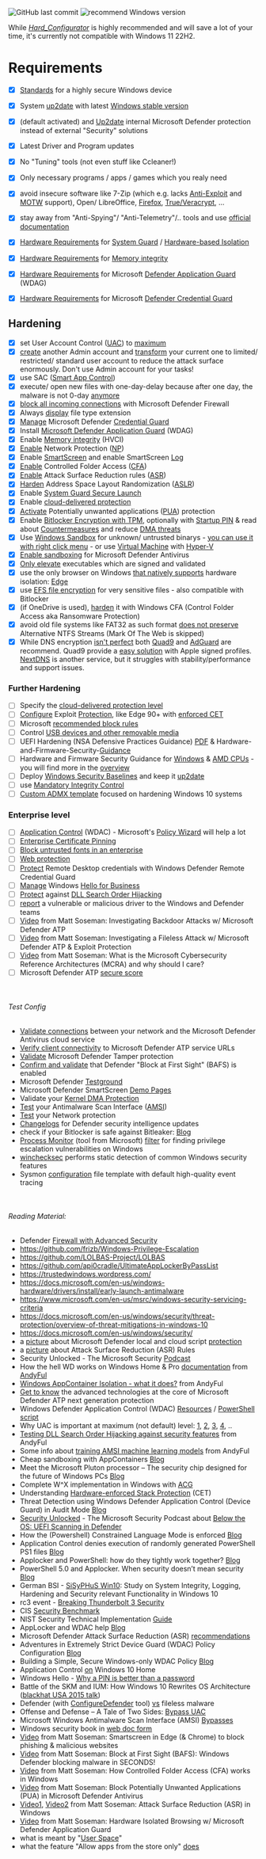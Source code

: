 ![GitHub last commit](https://img.shields.io/github/last-commit/beerisgood/Windows11_Hardening?label=last%20update%3A&style=flat-square) ![recommend Windows version](https://img.shields.io/badge/for%20Windows:-22H2-blue)

While [*Hard_Configurator*](https://github.com/AndyFul/Hard_Configurator) is highly recommended and will save a lot of your time, it's currently not compatible with Windows 11 22H2.


# Requirements
- [x] [Standards](https://docs.microsoft.com/en-us/windows-hardware/design/device-experiences/oem-highly-secure) for a highly secure Windows device
- [x] System [up2date](https://support.microsoft.com/en-gb/help/4027667/windows-10-update) with latest [Windows stable version](https://www.microsoft.com/en-us/software-download/windows11)
- [x] (default activated) and [Up2date](https://docs.microsoft.com/en-us/windows/security/threat-protection/microsoft-defender-antivirus/manage-updates-baselines-microsoft-defender-antivirus#monthly-platform-and-engine-versions) internal Microsoft Defender protection instead of external "Security" solutions
- [x] Latest Driver and Program updates
- [x] No "Tuning" tools (not even stuff like Ccleaner!)
- [x] Only necessary programs / apps / games which you realy need
- [x] avoid insecure software like 7-Zip (which e.g. lacks [Anti-Exploit](https://malwaretips.com/threads/winrar-or-7zip-whats-your-favourite.89053/page-6#post-861699) and [MOTW](https://malwaretips.com/threads/winrar-or-7zip-whats-your-favourite.89053/page-3#post-800003) support), Open/ LibreOffice, [Firefox](https://madaidans-insecurities.github.io/firefox-chromium.html), [True/Veracrypt](https://github.com/beerisgood/Windows11_Hardening/blob/master/why%20not%20to%20use%20TrueCrypt-Veracrypt), ...
- [x] stay away from "Anti-Spying"/ "Anti-Telemetry"/.. tools and use [official documentation](https://github.com/beerisgood/Windows11_Privacy)
- [x] [Hardware Requirements](https://docs.microsoft.com/en-us/windows/security/threat-protection/windows-defender-system-guard/system-guard-secure-launch-and-smm-protection#requirements-met-by-system-guard-enabled-machines) for [System Guard](https://docs.microsoft.com/en-us/windows/security/threat-protection/windows-defender-system-guard/system-guard-how-hardware-based-root-of-trust-helps-protect-windows) / [Hardware-based Isolation](https://docs.microsoft.com/en-us/windows/security/threat-protection/microsoft-defender-atp/overview-hardware-based-isolation)
- [x] [Hardware Requirements](https://docs.microsoft.com/en-us/windows/security/threat-protection/device-guard/requirements-and-deployment-planning-guidelines-for-virtualization-based-protection-of-code-integrity#baseline-protections) for [Memory integrity](https://docs.microsoft.com/en-us/windows/security/threat-protection/device-guard/memory-integrity)
- [x] [Hardware Requirements](https://docs.microsoft.com/en-us/windows/security/threat-protection/windows-defender-application-guard/reqs-wd-app-guard) for Microsoft [Defender Application Guard](https://docs.microsoft.com/en-us/windows/security/threat-protection/windows-defender-application-guard/wd-app-guard-overview) (WDAG)
- [x] [Hardware Requirements](https://docs.microsoft.com/en-us/windows/security/identity-protection/credential-guard/credential-guard-requirements) for Microsoft [Defender Credential Guard](https://docs.microsoft.com/en-us/windows/security/identity-protection/credential-guard/credential-guard-how-it-works)


## Hardening
- [x] set User Account Control ([UAC](https://docs.microsoft.com/en-us/windows/security/identity-protection/user-account-control/user-account-control-overview)) to [maximum](https://github.com/beerisgood/Windows11_Hardening/blob/master/maximum%20UAC%20level)
- [x] [create](https://support.microsoft.com/en-us/windows/create-a-local-user-or-administrator-account-in-windows-10-20de74e0-ac7f-3502-a866-32915af2a34d) another Admin account and [transform](https://www.windowscentral.com/how-change-user-account-type-windows-10#change-account-types-with-netplwiz) your current one to limited/ restricted/ standard user account to reduce the attack surface enormously. Don't use Admin account for your tasks!
- [x] use SAC ([Smart App Control](https://support.microsoft.com/en-us/topic/what-is-smart-app-control-285ea03d-fa88-4d56-882e-6698afdb7003))
- [x] execute/ open new files with one-day-delay because after one day, the malware is not 0-day [anymore](https://malwaretips.com/threads/windows-defender-delay-protection.101566/#post-887769)
- [x] [block all incoming connections](https://malwaretips.com/threads/what-would-happen-if-a-legimate-program-os-or-game-somehow-had-a-virus-or-malware-installed-on-it-from-the-official-source.108861/page-2#post-949038) with Microsoft Defender Firewall
- [x] Always [display](https://github.com/beerisgood/Windows11_Hardening/blob/master/always%20display%20file%20typ%20extension) file type extension
- [x] [Manage](https://docs.microsoft.com/en-us/windows/security/identity-protection/credential-guard/credential-guard-manage) Microsoft Defender [Credential Guard](https://docs.microsoft.com/en-us/windows/security/identity-protection/credential-guard/credential-guard)
- [x] Install [Microsoft Defender Application Guard](https://docs.microsoft.com/en-us/windows/security/threat-protection/windows-defender-application-guard/install-wd-app-guard#install-application-guard) (WDAG)
- [x] Enable [Memory integrity](https://docs.microsoft.com/en-us/windows/security/threat-protection/device-guard/enable-virtualization-based-protection-of-code-integrity#how-to-turn-on-hvci-in-windows-10) (HVCI)
- [x] [Enable](https://docs.microsoft.com/en-us/windows/security/threat-protection/microsoft-defender-atp/enable-network-protection#powershell) Network Protection ([NP](https://docs.microsoft.com/en-us/windows/security/threat-protection/microsoft-defender-atp/network-protection))
- [x] Enable [SmartScreen](https://docs.microsoft.com/en-us/windows/security/threat-protection/windows-defender-smartscreen/windows-defender-smartscreen-set-individual-device) and enable SmartScreen [Log](https://docs.microsoft.com/en-us/windows/security/threat-protection/windows-defender-smartscreen/windows-defender-smartscreen-overview#viewing-windows-event-logs-for-windows-defender-smartscreen)
- [x] [Enable](https://docs.microsoft.com/en-us/windows/security/threat-protection/microsoft-defender-atp/enable-controlled-folders#powershell) Controlled Folder Access ([CFA](https://docs.microsoft.com/en-us/windows/security/threat-protection/microsoft-defender-atp/controlled-folders))
- [x] [Enable](https://docs.microsoft.com/en-us/windows/security/threat-protection/microsoft-defender-atp/enable-attack-surface-reduction#powershell) Attack Surface Reduction rules ([ASR](https://docs.microsoft.com/en-us/windows/security/threat-protection/microsoft-defender-atp/attack-surface-reduction#attack-surface-reduction-rules))
- [x] [Harden](https://github.com/beerisgood/Windows11_Hardening/blob/master/harden%20ASLR) Address Space Layout Randomization ([ASLR](https://docs.microsoft.com/en-us/windows/security/threat-protection/overview-of-threat-mitigations-in-windows-10#address-space-layout-randomization))
- [x] Enable [System Guard Secure Launch](https://docs.microsoft.com/en-us/windows/security/threat-protection/windows-defender-system-guard/system-guard-secure-launch-and-smm-protection#windows-security-center)
- [x] Enable [cloud-delivered protection](https://docs.microsoft.com/en-us/windows/security/threat-protection/windows-defender-antivirus/enable-cloud-protection-windows-defender-antivirus)
- [x] [Activate](https://docs.microsoft.com/en-us/windows/security/threat-protection/windows-defender-antivirus/detect-block-potentially-unwanted-apps-windows-defender-antivirus?ocid=wd-av-demo-pua-bottom#use-powershell-cmdlets-to-configure-pua-protection) Potentially unwanted applications ([PUA](https://docs.microsoft.com/en-us/windows/security/threat-protection/windows-defender-antivirus/detect-block-potentially-unwanted-apps-windows-defender-antivirus#use-powershell-cmdlets-to-configure-pua-protection)) protection
- [x] Enable [Bitlocker Encryption with TPM](https://docs.microsoft.com/en-us/windows/security/information-protection/bitlocker/bitlocker-device-encryption-overview-windows-10), optionally with [Startup PIN](https://techcommunity.microsoft.com/t5/windows-10-security/hardening-windows-10-on-an-it-pro-s-laptop/m-p/183213/highlight/true#M232) & read about [Countermeasures](https://docs.microsoft.com/en-us/windows/security/information-protection/bitlocker/bitlocker-countermeasures) and reduce [DMA threats](https://support.microsoft.com/en-us/help/2516445/blocking-the-sbp-2-driver-and-thunderbolt-controllers-to-reduce-1394-d)
- [x] Use [Windows Sandbox](https://techcommunity.microsoft.com/t5/Windows-Kernel-Internals/Windows-Sandbox/ba-p/301849) for unknown/ untrusted binarys - [you can use it with right click menu](https://github.com/damienvanrobaeys/Run-in-Sandbox) - or use [Virtual Machine](https://docs.microsoft.com/en-us/virtualization/hyper-v-on-windows/quick-start/quick-create-virtual-machine) with [Hyper-V](https://docs.microsoft.com/en-us/virtualization/hyper-v-on-windows/about/)
- [x] [Enable sandboxing](https://www.microsoft.com/security/blog/2018/10/26/windows-defender-antivirus-can-now-run-in-a-sandbox/) for Microsoft Defender Antivirus
- [x] [Only elevate](https://docs.microsoft.com/en-us/windows/security/identity-protection/user-account-control/user-account-control-group-policy-and-registry-key-settings#user-account-control-only-elevate-executables-that-are-signed-and-validated) executables which are signed and validated
- [x] use the only browser on Windows [that natively supports](https://docs.microsoft.com/en-us/deployedge/ms-edge-security-for-business) hardware isolation: [Edge](https://www.microsoft.com/en-us/edge)
- [x] use [EFS file encryption](https://community.windows.com/en-us/stories/file-encryption-windows-10) for very sensitive files - also compatible with Bitlocker
- [x] (if OneDrive is used), [harden](https://malwaretips.com/threads/hard_configurator-windows-hardening-configurator.66416/page-28#post-743486) it with Windows CFA (Control Folder Access aka Ransomware Protection)
- [x] avoid old file systems like FAT32 as such format [does not preserve](https://malwaretips.com/threads/how-to-harden-my-system-against-usb-spreading-malware.98442/page-2#post-859762) Alternative NTFS Streams (Mark Of The Web is skipped)
- [x] While DNS encryption [isn't perfect](https://madaidans-insecurities.github.io/encrypted-dns.html) both [Quad9](https://www.quad9.net) and [AdGuard](https://adguard-dns.io) are recommend. Quad9 provide a [easy solution](https://www.quad9.net/news/blog/ios-mobile-provisioning-profiles) with Apple signed profiles. [NextDNS](https://nextdns.io/) is another service, but it struggles with stability/performance and support issues.

### Further Hardening
- [ ] Specify the [cloud-delivered protection level](https://docs.microsoft.com/en-us/windows/security/threat-protection/windows-defender-antivirus/specify-cloud-protection-level-windows-defender-antivirus#use-group-policy-to-specify-the-level-of-cloud-delivered-protection)
- [ ] [Configure](https://docs.microsoft.com/en-us/windows/security/threat-protection/microsoft-defender-atp/enable-exploit-protection#windows-security-app) Exploit [Protection](https://docs.microsoft.com/en-us/windows/security/threat-protection/microsoft-defender-atp/exploit-protection), like Edge 90+ with [enforced CET](https://techcommunity.microsoft.com/t5/windows-kernel-internals/developer-guidance-for-hardware-enforced-stack-protection/ba-p/2163340#toc-hId--1650725290)
- [ ] Microsoft [recommended block rules](https://docs.microsoft.com/en-us/windows/security/threat-protection/windows-defender-application-control/microsoft-recommended-block-rules)
- [ ] Control [USB devices and other removable media](https://docs.microsoft.com/en-us/windows/security/threat-protection/device-control/control-usb-devices-using-intune)
- [ ] UEFI Hardening (NSA Defensive Practices Guidance) [PDF](https://www.nsa.gov/Portals/70/documents/what-we-do/cybersecurity/professional-resources/ctr-uefi-defensive-practices-guidance.pdf) & Hardware-and-Firmware-Security-[Guidance](https://github.com/nsacyber/Hardware-and-Firmware-Security-Guidance)
- [ ] Hardware and Firmware Security Guidance for [Windows](https://github.com/nsacyber/Hardware-and-Firmware-Security-Guidance/tree/master/guidance#win) & [AMD CPUs](https://github.com/nsacyber/Hardware-and-Firmware-Security-Guidance/tree/master/guidance#54-amd) - you will find more in the [overview](https://github.com/nsacyber/Hardware-and-Firmware-Security-Guidance/tree/master/guidance)
- [ ] Deploy [Windows Security Baselines](https://docs.microsoft.com/en-us/windows/security/threat-protection/windows-security-baselines) and keep it [up2date](https://techcommunity.microsoft.com/t5/microsoft-security-baselines/bg-p/Microsoft-Security-Baselines)
- [ ] use [Mandatory Integrity Control](https://docs.microsoft.com/en-us/windows/win32/secauthz/mandatory-integrity-control)
- [ ] [Custom ADMX template](https://github.com/Harvester57/Security-ADMX) focused on hardening Windows 10 systems

### Enterprise level
- [ ] [Application Control](https://docs.microsoft.com/en-us/windows/security/threat-protection/windows-defender-application-control/windows-defender-application-control) (WDAC) - Microsoft's [Policy Wizard](https://github.com/MicrosoftDocs/WDAC-Toolkit/blob/master/WDAC-Policy-Wizard/docs/getting-started/install-process.md) will help a lot
- [ ] [Enterprise Certificate Pinning](https://docs.microsoft.com/en-us/windows/access-protection/enterprise-certificate-pinning)
- [ ] [Block untrusted fonts in an enterprise](https://docs.microsoft.com/en-us/windows/threat-protection/block-untrusted-fonts-in-enterprise)
- [ ] [Web protection](https://docs.microsoft.com/en-us/windows/security/threat-protection/microsoft-defender-atp/web-protection-overview)
- [ ] [Protect](https://docs.microsoft.com/en-us/windows/security/identity-protection/remote-credential-guard) Remote Desktop credentials with Windows Defender Remote Credential Guard
- [ ] [Manage](https://docs.microsoft.com/en-us/windows/security/identity-protection/hello-for-business/hello-manage-in-organization) Windows [Hello for Business](https://docs.microsoft.com/en-us/windows/security/identity-protection/hello-for-business/hello-identity-verification)
- [ ] [Protect](https://attack.mitre.org/techniques/T1574/001/) against [DLL Search Order Hijacking](https://en.wikipedia.org/wiki/Dynamic-link_library#DLL_hijacking)
- [ ] [report](https://www.microsoft.com/en-us/wdsi/driversubmission) a vulnerable or malicious driver to the Windows and Defender teams
- [ ] [Video](https://www.youtube.com/watch?v=SQwVSgdFBFs) from Matt Soseman: Investigating Backdoor Attacks w/ Microsoft Defender ATP
- [ ] [Video](https://www.youtube.com/watch?v=e3TGejjVyog) from Matt Soseman: Investigating a Fileless Attack w/ Microsoft Defender ATP & Exploit Protection
- [ ] [Video](https://www.youtube.com/watch?v=CcN7EEpOgNw) from Matt Soseman: What is the Microsoft Cybersecurity Reference Architectures (MCRA) and why should I care?
- [ ] Microsoft Defender ATP [secure score](https://malwaretips.com/threads/configuredefender-utility-for-windows-10.79039/page-20#post-809699)
<br />

###### Test Config
- [Validate connections](https://docs.microsoft.com/en-us/windows/security/threat-protection/windows-defender-antivirus/configure-network-connections-windows-defender-antivirus#validate-connections-between-your-network-and-the-cloud) between your network and the Microsoft Defender Antivirus cloud service
- [Verify client connectivity](https://docs.microsoft.com/en-us/windows/security/threat-protection/microsoft-defender-atp/configure-proxy-internet#verify-client-connectivity-to-microsoft-defender-atp-service-urls) to Microsoft Defender ATP service URLs
- [Validate](https://techcommunity.microsoft.com/t5/Microsoft-Defender-ATP/Tamper-protection-now-generally-available-for-Microsoft-Defender/ba-p/911482) Microsoft Defender Tamper protection
- [Confirm and validate](https://docs.microsoft.com/en-us/windows/security/threat-protection/windows-defender-antivirus/configure-block-at-first-sight-windows-defender-antivirus#confirm-block-at-first-sight-is-enabled-with-the-windows-security-app) that Defender "Block at First Sight" (BAFS) is enabled
- Microsoft Defender [Testground](https://demo.wd.microsoft.com/)
- Microsoft Defender SmartScreen [Demo Pages](https://demo.smartscreen.msft.net/)
- Validate your [Kernel DMA Protection](https://docs.microsoft.com/en-us/windows/security/information-protection/kernel-dma-protection-for-thunderbolt#how-to-check-if-kernel-dma-protection-is-enabled)
- [Test](https://malwaretips.com/threads/configuredefender-utility-for-windows-10.79039/page-37#post-837024) your Antimalware Scan Interface ([AMSI](https://docs.microsoft.com/en-us/windows/win32/amsi/antimalware-scan-interface-portal))
- [Test](https://smartscreentestratings2.net/) your Network protection
- [Changelogs](https://www.microsoft.com/en-us/wdsi/definitions/antimalware-definition-release-notes) for Defender security intelligence updates
- check if your Bitlocker is safe against Bitleaker: [Blog](https://www.blackhat.com/asia-20/briefings/schedule/#bitleaker-subverting-bitlocker-with-one-vulnerability-19413)
- [Process Monitor](https://docs.microsoft.com/en-us/sysinternals/downloads/procmon) (tool from Microsoft) [filter](https://github.com/CERTCC/privesc) for finding privilege escalation vulnerabilities on Windows
- [winchecksec](https://github.com/trailofbits/winchecksec) performs static detection of common Windows security features
- Sysmon [configuration](https://github.com/SwiftOnSecurity/sysmon-config) file template with default high-quality event tracing

<br />

###### Reading Material:
* Defender [Firewall with Advanced Security](https://docs.microsoft.com/en-us/windows/security/threat-protection/windows-firewall/windows-firewall-with-advanced-security)
* https://github.com/frizb/Windows-Privilege-Escalation
* https://github.com/LOLBAS-Project/LOLBAS
* https://github.com/api0cradle/UltimateAppLockerByPassList
* https://trustedwindows.wordpress.com/
* https://docs.microsoft.com/en-us/windows-hardware/drivers/install/early-launch-antimalware
* https://www.microsoft.com/en-us/msrc/windows-security-servicing-criteria
* https://docs.microsoft.com/en-us/windows/security/threat-protection/overview-of-threat-mitigations-in-windows-10
* https://docs.microsoft.com/en-us/windows/security/
* a [picture](https://www.microsoft.com/security/blog/wp-content/uploads/2020/08/fig1-pair-of-AMSI-machine-learning-models.png) about Microsoft Defender local and cloud script [protection](https://www.microsoft.com/security/blog/2020/08/27/stopping-active-directory-attacks-and-other-post-exploitation-behavior-with-amsi-and-machine-learning/)
* a [picture](https://raw.githubusercontent.com/beerisgood/Windows11_Hardening/master/Attack%20Surface%20Reduction%20(ASR)%20Rules.png) about Attack Surface Reduction (ASR) Rules
* Security Unlocked - The Microsoft Security [Podcast](https://securityunlockedpodcast.com/)
* How the hell WD works on Windows Home & Pro [documentation](https://malwaretips.com/threads/how-the-hell-wd-works-on-windows-home-pro.95146/) from [AndyFul](https://github.com/AndyFul)
* [Windows AppContainer Isolation - what it does?](https://malwaretips.com/threads/windows-appcontainer-isolation-what-it-does.90395/#post-797216) from AndyFul
* [Get to know](https://www.microsoft.com/security/blog/2019/06/24/inside-out-get-to-know-the-advanced-technologies-at-the-core-of-microsoft-defender-atp-next-generation-protection/) the advanced technologies at the core of Microsoft Defender ATP next generation protection
* Windows Defender Application Control (WDAC) [Resources](https://medium.com/@mattifestation/windows-defender-application-control-wdac-resources-9cad7026a943) / [PowerShell script](https://github.com/mattifestation/WDACTools)
* Why UAC is important at maximum (not default) level: [1](https://www.bleepingcomputer.com/news/security/trickbot-now-uses-a-windows-10-uac-bypass-to-evade-detection/), [2](https://www.bleepingcomputer.com/news/security/trickbot-uses-a-new-windows-10-uac-bypass-to-launch-quietly/), [3](https://www.fortinet.com/blog/threat-research/offense-and-defense-a-tale-of-two-sides-bypass-uac), [4](https://www.bleepingcomputer.com/news/security/bypassing-windows-10-uac-with-mock-folders-and-dll-hijacking/), ..
* [Testing DLL Search Order Hijacking against security features](https://malwaretips.com/threads/testing-dll-search-order-hijacking-against-security-features.101171/) from AndyFul
* Some info about [training AMSI machine learning models](https://malwaretips.com/threads/how-the-hell-wd-works-on-windows-home-pro.95146/page-4#post-935244) from AndyFul
* Cheap sandboxing with AppContainers [Blog](https://blahcat.github.io/2020/12/30/cheap_sandboxing_with_appcontainers/)
* Meet the Microsoft Pluton processor – The security chip designed for the future of Windows PCs [Blog](https://www.microsoft.com/security/blog/2020/11/17/meet-the-microsoft-pluton-processor-the-security-chip-designed-for-the-future-of-windows-pcs/)
* Complete W^X implementation in Windows with [ACG](https://blogs.windows.com/msedgedev/2017/02/23/mitigating-arbitrary-native-code-execution/)
* Understanding [Hardware-enforced Stack Protection](https://techcommunity.microsoft.com/t5/windows-kernel-internals/understanding-hardware-enforced-stack-protection/ba-p/1247815) (CET)
* Threat Detection using Windows Defender Application Control (Device Guard) in Audit Mode [Blog](https://posts.specterops.io/threat-detection-using-windows-defender-application-control-device-guard-in-audit-mode-602b48cd1c11)
* [Security Unlocked](https://securityunlockedpodcast.com/) - The Microsoft Security Podcast about [Below the OS: UEFI Scanning in Defender](https://shows.acast.com/security-unlocked/episodes/below-the-os-uefi-scanning-in-defender)
* How the (Powershell) Constrained Language Mode is enforced [Blog](https://www.oreilly.com/library/view/learn-powershell-core/9781788838986/29834cd4-f9f3-4968-8493-ce4167214515.xhtml)
* Application Control denies execution of randomly generated PowerShell PS1 files [Blog](https://kc.mcafee.com/corporate/index?page=content&id=KB91608&locale=en_US)
* Applocker and PowerShell: how do they tightly work together? [Blog](https://p0w3rsh3ll.wordpress.com/2019/03/07/applocker-and-powershell-how-do-they-tightly-work-together/)
* PowerShell 5.0 and Applocker. When security doesn’t mean security [Blog](https://www.sysadmins.lv/blog-en/powershell-50-and-applocker-when-security-doesnt-mean-security.aspx)
* German BSI - [SiSyPHuS Win10](https://www.bsi.bund.de/EN/Topics/Cyber-Security/Recommendations/SiSyPHuS_Win10/SiSyPHuS_node.html): Study on System Integrity, Logging, Hardening and Security relevant Functionality in Windows 10
* rc3 event - [Breaking Thunderbolt 3 Security](https://media.ccc.de/v/rc3-534188-when_lightning_strikes_thrice)
* CIS [Security Benchmark](https://www.cisecurity.org/benchmark/microsoft_windows_desktop/)
* NIST Security Technical Implementation [Guide](https://ncp.nist.gov/checklist/629)
* AppLocker and WDAC help [Blog](https://improsec.com/tech-blog/one-thousand-and-one-application-blocks)
* Microsoft Defender Attack Surface Reduction (ASR) [recommendations](https://blog.palantir.com/microsoft-defender-attack-surface-reduction-recommendations-a5c7d41c3cf8)
* Adventures in Extremely Strict Device Guard (WDAC) Policy Configuration [Blog](https://posts.specterops.io/adventures-in-extremely-strict-device-guard-policy-configuration-part-1-device-drivers-fd1a281b35a8)
* Building a Simple, Secure Windows-only WDAC Policy [Blog](https://mattifestation.medium.com/windows-defender-application-control-wdac-updates-in-20h2-and-building-a-simple-secure-4fd4ee86de4)
* Application Control [on](https://malwaretips.com/threads/application-control-on-windows-10-home.89753/) Windows 10 Home
* Windows Hello - [Why a PIN is better than a password](https://docs.microsoft.com/en-us/windows/security/identity-protection/hello-for-business/hello-why-pin-is-better-than-password)
* Battle of the SKM and IUM: How Windows 10 Rewrites OS Architecture ([blackhat USA 2015 talk](https://www.youtube.com/watch?v=LqaWIn4y26E))
* Defender (with [ConfigureDefender](https://github.com/AndyFul/ConfigureDefender/) tool) [vs](https://malwaretips.com/threads/configuredefender-utility-for-windows-10.79039/page-32#post-834160) fileless malware
* Offense and Defense – A Tale of Two Sides: [Bypass UAC](https://www.fortinet.com/blog/threat-research/offense-and-defense-a-tale-of-two-sides-bypass-uac)
* Microsoft Windows Antimalware Scan Interface (AMSI) [Bypasses](https://thalpius.com/2021/10/14/microsoft-windows-antimalware-scan-interface-bypasses/)
* Windows security book in [web doc form](https://docs.microsoft.com/en-us/windows/security/)
* [Video](https://www.youtube.com/watch?v=UW71JGE6Nsc) from Matt Soseman: Smartscreen in Edge (& Chrome) to block phishing & malicious websites
* [Video](https://www.youtube.com/watch?v=fkKKuzhe1fE) from Matt Soseman: Block at First Sight (BAFS): Windows Defender blocking malware in SECONDS!
* [Video](https://www.youtube.com/watch?v=qgaRGaLd7-o) from Matt Soseman: How Controlled Folder Access (CFA) works in Windows
* [Video](https://www.youtube.com/watch?v=QktCmzrqOp4) from Matt Soseman: Block Potentially Unwanted Applications (PUA) in Microsoft Defender Antivirus
* [Video1](https://www.youtube.com/watch?v=36OJHS-4VhE), [Video2](https://www.youtube.com/watch?v=j5MaWilThkY) from Matt Soseman: Attack Surface Reduction (ASR) in Windows
* [Video](https://www.youtube.com/watch?v=OFEdoCWZjaI) from Matt Soseman: Hardware Isolated Browsing w/ Microsoft Defender Application Guard
* what is meant by "[User Space](https://malwaretips.com/threads/run-by-smartscreen-utility.65145/#post-561364)"
* what the feature "Allow apps from the store only" [does](https://malwaretips.com/threads/use-windows-10-build-in-anti-execution-options.85477/#post-752441)
